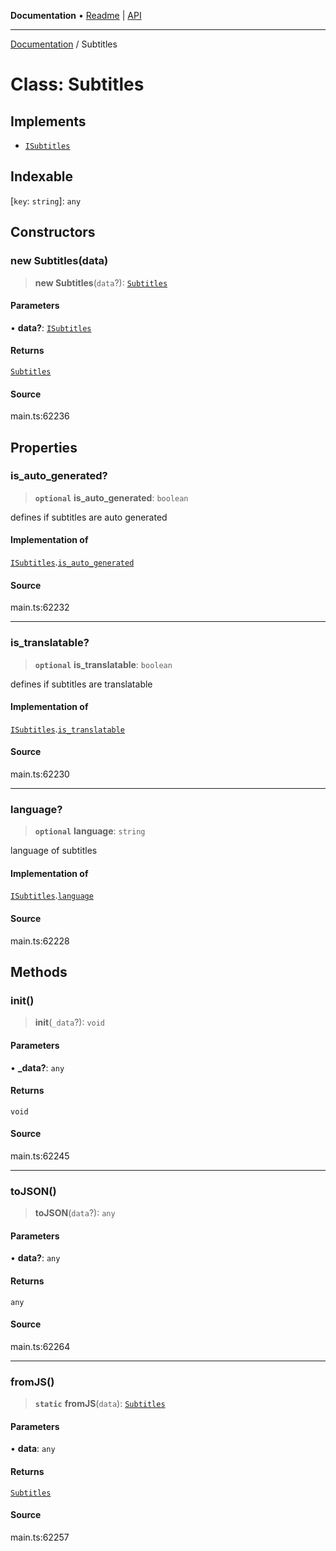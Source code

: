 **Documentation** • [Readme](../README.md) \| [API](../globals.md)

***

[Documentation](../README.md) / Subtitles

# Class: Subtitles

## Implements

- [`ISubtitles`](../interfaces/ISubtitles.md)

## Indexable

 \[`key`: `string`\]: `any`

## Constructors

### new Subtitles(data)

> **new Subtitles**(`data`?): [`Subtitles`](Subtitles.md)

#### Parameters

• **data?**: [`ISubtitles`](../interfaces/ISubtitles.md)

#### Returns

[`Subtitles`](Subtitles.md)

#### Source

main.ts:62236

## Properties

### is\_auto\_generated?

> **`optional`** **is\_auto\_generated**: `boolean`

defines if subtitles are auto generated

#### Implementation of

[`ISubtitles`](../interfaces/ISubtitles.md).[`is_auto_generated`](../interfaces/ISubtitles.md#is_auto_generated)

#### Source

main.ts:62232

***

### is\_translatable?

> **`optional`** **is\_translatable**: `boolean`

defines if subtitles are translatable

#### Implementation of

[`ISubtitles`](../interfaces/ISubtitles.md).[`is_translatable`](../interfaces/ISubtitles.md#is_translatable)

#### Source

main.ts:62230

***

### language?

> **`optional`** **language**: `string`

language of subtitles

#### Implementation of

[`ISubtitles`](../interfaces/ISubtitles.md).[`language`](../interfaces/ISubtitles.md#language)

#### Source

main.ts:62228

## Methods

### init()

> **init**(`_data`?): `void`

#### Parameters

• **\_data?**: `any`

#### Returns

`void`

#### Source

main.ts:62245

***

### toJSON()

> **toJSON**(`data`?): `any`

#### Parameters

• **data?**: `any`

#### Returns

`any`

#### Source

main.ts:62264

***

### fromJS()

> **`static`** **fromJS**(`data`): [`Subtitles`](Subtitles.md)

#### Parameters

• **data**: `any`

#### Returns

[`Subtitles`](Subtitles.md)

#### Source

main.ts:62257

